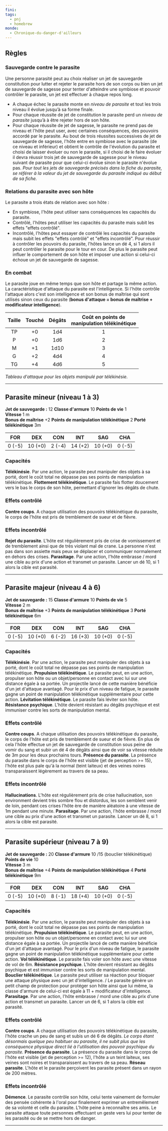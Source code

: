 ```yaml
---
fini: 
tags:
  - pnj
  - homebrew
monde:
  - Chronique-du-danger-d'ailleurs
---
```

## Règles
### Sauvegarde contre le parasite
Une personne parasité peut au choix réaliser un jet de sauvegarde constitution pour lutter et rejeter le parasite hors de son corps ou bien un jet de sauvegarde de sagesse pour tenter d'atteindre une symbiose et pouvoir contrôler le parasite, un jet est effectuer à chaque repos long.
- A chaque échec le parasite monte en *niveau de parasite* et tout les trois niveau il évolue jusqu’à sa forme finale. 
- Pour chaque réussite de jet de constitution le parasite perd un *niveau de parasite* jusqu’à à être rejeter hors de son hôte. 
- Pour chaque réussite de jet de sagesse, le parasite ne prend pas de niveau et l'hôte peut user, avec certaines conséquences, des pouvoirs accordé par le parasite. 
  Au bout de trois réussites successives de jet de sauvegarde de sagesse, l'hôte entre en symbiose avec le parasite (de ce niveau et inférieur) et obtient le contrôle de l'évolution du parasite et choisi de laisser évoluer ou non le parasite, si il choisi de le faire évoluer il devra réussir trois jet de sauvegarde de sagesse pour le niveau suivant de parasite pour que celui-ci évolue sinon le parasite n'évolue pas.
*Pour tout les jets de sauvegarde précisés dans la fiche du parasite, se référer à la valeur du jet de sauvegarde du parasite indiqué au début de sa fiche.*
### Relations du parasite avec son hôte
Le parasite a trois états de relation avec son hôte :
- En symbiose, l'hôte peut utiliser sans conséquences les capacités du parasite.
- Contrôlé, l'hôtes peut utiliser les capacités du parasite mais subit les effets "effets contrôlé".
- Incontrôlé, l'hôtes peut essayer de contrôlé les capacités du parasite mais subit les effets "effets contrôlé" et "effets incontrôlé". Pour réussir à contrôler les pouvoirs du parasite, l'hôtes lance un dé 4, si 1 alors il peut contrôler le parasite pour le tour en cour. De plus le parasite peut influer le comportement de son hôte et imposer une action si celui-ci échoue un jet de sauvegarde de sagesse.
### En combat
Le parasite joue en même temps que son hôte et partage la même action. La caractéristique d'attaque du parasite est l'intelligence. Si l'hôte contrôle l'attaque alors c'est son intelligence et son bonus de maîtrise qui sont utilisés sinon ceux du parasite (**bonus d'attaque = bonus de maîtrise + modificateur intelligence**).

| Taille | Touché | Dégâts | Coût en points de <br>manipulation télékinétique |
| :----: | :----: | :----: | :----------------------------------------------: |
|   TP   |   +0   |  1d4   |                        1                         |
|   P    |   +0   |  1d6   |                        2                         |
|   M    |   +1   |  1d10  |                        3                         |
|   G    |   +2   |  4d4   |                        4                         |
|   TG   |   +4   |  4d6   |                        5                         |
*Tableau d'attaque pour les objets manipulé par télékinésie.*

___

## Parasite mineur (niveau 1 à 3)
**Jet de sauvegarde :** 12
**Classe d'armure** 10 
**Points de vie** 1   
**Vitesse** 1 m  
**Bonus de maîtrise** +2
**Points de manipulation télékinétique** 2
**Porté télékinétique** 3m

| FOR    | DEX     | CON    | INT     | SAG     | CHA    |
| ------ | ------- | ------ | ------- | ------- | ------ |
| 0 (-5) | 10 (+0) | 2 (-4) | 14 (+2) | 10 (+0) | 0 (-5) |
### Capacités
**Télékinésie**. Par une action, le parasite peut manipuler des objets à sa porté, dont le coût total ne dépasse pas ses points de manipulation télékinétique.
**Flottement télékinétique**. Le parasite fais flotter doucement vers le bas le corps de son hôte, permettant d'ignorer les dégâts de chute.
### Effets contrôlé
**Contre coups**. A chaque utilisation des pouvoirs télékinétique du parasite, le corps de l'hôte est pris de tremblement de sueur et de fièvre.
### Effets incontrôlé
**Rejet du parasite**. L'hôte est régulièrement pris de crise de vomissement et de tremblement ainsi que de très violant mal de crane. La personne n'est pas dans son assiette mais peux se déplacer et communiquer normalement en dehors des crises.
**Parasitage**. Par une action, l'hôte embrasse / mord une cible au prix d'une action et transmet un parasite. Lancer un dé 10, si 1 alors la cible est parasité.

___

## Parasite majeur (niveau 4 à 6)
**Jet de sauvegarde :** 15
**Classe d'armure** 10 
**Points de vie** 5   
**Vitesse** 2 m  
**Bonus de maîtrise** +3
**Points de manipulation télékinétique** 3
**Porté télékinétique** 6m

| FOR    | DEX     | CON    | INT     | SAG     | CHA    |
| ------ | ------- | ------ | ------- | ------- | ------ |
| 0 (-5) | 10 (+0) | 6 (-2) | 16 (+3) | 10 (+0) | 0 (-5) |
### Capacités
**Télékinésie**. Par une action, le parasite peut manipuler des objets à sa porté, dont le coût total ne dépasse pas ses points de manipulation télékinétique.
**Propulsion télékinétique**. Le parasite peut, en une action, propulser son hôte ou un objet/personne en contact avec lui sur une distance égale à sa portée. Un projectile lancé de cette manière bénéficie d'un jet d'attaque avantagé. Pour le prix d'un niveau de fatigue, le parasite gagne un point de manipulation télékinétique supplémentaire pour cette action.
**Lévitation télékinétique**. Le parasite fais léviter son hôte.
**Résistance psychique**. L'hôte devient résistant au dégâts psychique et est immuniser contre les sorts de manipulation mental.
### Effets contrôlé
**Contre coups**. A chaque utilisation des pouvoirs télékinétique du parasite, le corps de l'hôte est pris de tremblement de sueur et de fièvre. En plus de cela l'hôte effectue un jet de sauvegarde de constitution sous peine de vomir du sang et subir un dé 4 de dégâts ainsi que de voir sa vitesse réduite de 3m pour les deux prochains tours.
**Présence du parasite**. La présence du parasite dans le corps de l'hôte est visible (jet de perception >= 15), l'hôte est plus pale qu'à la normal (teint laiteux) et des veines noires transparaissent légèrement au travers de sa peau.
### Effets incontrôlé
**Hallucinations**. L'hôte est régulièrement pris de crise hallucination, son environment devient très sombre flou et distordus, les son semblent venir de loin, pendant ces crises l'hôte ère de manière aléatoire à une vitesse de 1m pendant une minute.
**Parasitage**. Par une action, l'hôte embrasse / mord une cible au prix d'une action et transmet un parasite. Lancer un dé 8, si 1 alors la cible est parasité.

___

## Parasite supérieur (niveau 7 à 9)
**Jet de sauvegarde :** 20
**Classe d'armure** 10 /15 (bouclier télékinétique) 
**Points de vie** 10   
**Vitesse** 3 m  
**Bonus de maîtrise** +4
**Points de manipulation télékinétique** 4
**Porté télékinétique** 9m

| FOR    | DEX     | CON    | INT     | SAG     | CHA    |
| ------ | ------- | ------ | ------- | ------- | ------ |
| 0 (-5) | 10 (+0) | 8 (-1) | 18 (+4) | 10 (+0) | 0 (-5) |
### Capacités
**Télékinésie**. Par une action, le parasite peut manipuler des objets à sa porté, dont le coût total ne dépasse pas ses points de manipulation télékinétique.
**Propulsion télékinétique**. Le parasite peut, en une action, propulser son hôte ou un objet/personne en contact avec lui sur une distance égale à sa portée. Un projectile lancé de cette manière bénéficie d'un jet d'attaque avantagé. Pour le prix d'un niveau de fatigue, le parasite gagne un point de manipulation télékinétique supplémentaire pour cette action.
**Vol télékinétique**. Le parasite fais voler son hôte avec une vitesse de vol de 6m.
**Résistance psychique**. L'hôte devient résistant au dégâts psychique et est immuniser contre les sorts de manipulation mental.
**Bouclier télékinétique**. Le parasite peut utiliser sa réaction pour bloquer une attaque physique avec un jet d'intelligence. / Le parasite génère un petit champ de protection pour protéger son hôte ainsi que lui même, la classe d'armure de celui-ci est égale à 11 + modificateur d'intelligence.
**Parasitage**. Par une action, l'hôte embrasse / mord une cible au prix d'une action et transmet un parasite. Lancer un dé 6, si 1 alors la cible est parasité.
### Effets contrôlé
**Contre coups**. A chaque utilisation des pouvoirs télékinétique du parasite, l'hôte crache un peu de sang et subis un dé 6 de dégâts. *Le corps étant désormais quelque peu habituer au parasite, il ne subit plus que les conséquence physique direct lié à l'utilisation des pouvoir psychique du parasite.*
**Présence du parasite**. La présence du parasite dans le corps de l'hôte est visible (jet de perception >= 12), l'hôte a un teint laiteux, ses veines sont noires et transparaissent au travers de sa peau.
**Réseau parasite**. L'hôte et le parasite perçoivent les parasite présent dans un rayon de 200 mètres.
### Effets incontrôlé
**Démence**. Le parasite contrôle son hôte, celui tente vainement de formuler des pensée cohérente à l'oral pour finalement exprimer un entremêlement de sa volonté et celle du parasite. L'hôte peine à reconnaître ses amis. Le parasite attaque toute personnes effectuant un geste vers lui pour tenter de les parasité ou de se mettre hors de danger.

___
